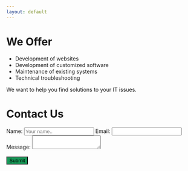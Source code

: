 ```yaml
---
layout: default
---
```


# We Offer
* Development of websites
* Development of customized software
* Maintenance of existing systems
* Technical troubleshooting

We want to help you find solutions to your IT issues.

# Contact Us
<form id="my-form" action="https://formspree.io/f/xayawaae" method="POST">
  <label for="name">Name:</label>
  <input type="text" name="name" id="name" placeholder="Your name.." />
  <label for="email">Email:</label>
  <input type="email" name="email" id="email" />
  <label for="message">Message:</label>
  <textarea name="message" id="message"></textarea><br><br>
  <button id="my-form-button" class="btn" style="background-color:#159957">Submit</button>
  <p id="my-form-status"></p>
</form>
